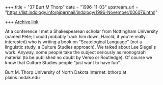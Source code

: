+++
title = "37 Burt M Thorp"
date = "1996-11-03"
upstream_url = "https://list.indology.info/pipermail/indology/1996-November/006076.html"

+++
[Archive link](https://list.indology.info/pipermail/indology/1996-November/006076.html)

At a conference I met a Shakespearean scholar from Nottingham University 
(named Pete; I could probably track him down, Harold, if you're really 
interested) who is writing a book on "Scatological Language" (not a 
linguistic study, a Culture Studies approach).  We talked about Lee 
Siegel's work.  Anyway, some people take the subject seriously as 
monograph material (to be published no doubt by Verso or Routledge).  Of 
course we know that Culture Studies people "just want to have fun".

Burt M. Thorp
University of North Dakota
Internet:  bthorp at plains.nodak.edu





